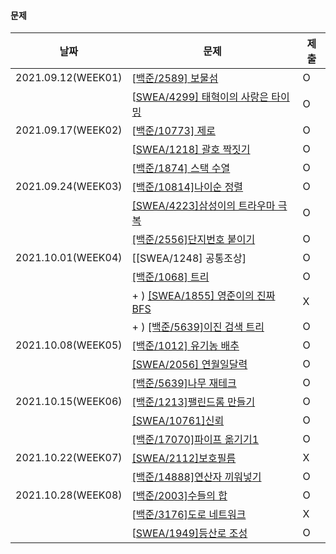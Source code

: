 #### 문제

| 날짜              | 문제                                                         | 제출 |
| ----------------- | ------------------------------------------------------------ | ---- |
| 2021.09.12(WEEK01) | [[백준/2589\] 보물섬](https://www.acmicpc.net/problem/2589)  | O    |
|                   | [[SWEA/4299\] 태혁이의 사랑은 타이밍](https://swexpertacademy.com/main/code/problem/problemDetail.do?contestProbId=AWLv6mx6htoDFAVV) | O    |
| 2021.09.17(WEEK02) | [[백준/10773\] 제로](https://www.acmicpc.net/problem/10773)  | O    |
|                   | [[SWEA/1218\] 괄호 짝짓기](https://swexpertacademy.com/main/code/problem/problemDetail.do?contestProbId=AV14eWb6AAkCFAYD&categoryId=AV14eWb6AAkCFAYD&categoryType=CODE&problemTitle=괄호&orderBy=FIRST_REG_DATETIME&selectCodeLang=ALL&select-1=&pageSize=10&pageIndex=1) | O    |
|                   | [[백준/1874\] 스택 수열](https://www.acmicpc.net/problem/1874) | O    |
| 2021.09.24(WEEK03) | [[백준/10814]나이순 정렬](https://www.acmicpc.net/problem/10814) | O |
|  | [[SWEA/4223]삼성이의 트라우마 극복](https://swexpertacademy.com/main/code/userProblem/userProblemDetail.do?contestProbId=AWKpmwua-VoDFAUV) | O |
|  | [[백준/2556]단지번호 붙이기](https://www.acmicpc.net/problem/2667) | O |
| 2021.10.01(WEEK04) | [[SWEA/1248] 공통조상] | O |
|  | [[백준/1068] 트리](https://www.acmicpc.net/problem/1068) | O |
|  | + ) [[SWEA/1855] 영준이의 진짜 BFS](https://swexpertacademy.com/main/code/problem/problemDetail.do?contestProbId=AV5LnipaDvwDFAXc) | X |
|  | + ) [[백준/5639]이진 검색 트리](https://www.acmicpc.net/problem/5639) | O |
| 2021.10.08(WEEK05) | [[백준/1012] 유기농 배추](https://www.acmicpc.net/problem/1012) | O |
|  | [[SWEA/2056] 연월일달력](https://swexpertacademy.com/main/code/problem/problemDetail.do?contestProbId=AV5QLkdKAz4DFAUq&categoryId=AV5QLkdKAz4DFAUq&categoryType=CODE&problemTitle=&orderBy=INQUERY_COUNT&selectCodeLang=ALL&select-1=&pageSize=10&pageIndex=5) | O |
|  | [[백준/5639]나무 재테크](https://www.acmicpc.net/problem/16235) | O |
| 2021.10.15(WEEK06) | [[백준/1213]팰린드롬 만들기](https://www.acmicpc.net/problem/1213) | O |
| | [[SWEA/10761]신뢰](https://swexpertacademy.com/main/code/problem/problemDetail.do?contestProbId=AXSVc1TqEAYDFAQT) | O |
| | [[백준/17070]파이프 옮기기1](https://www.acmicpc.net/problem/17070) | O |
| 2021.10.22(WEEK07) | [[SWEA/2112]보호필름](https://swexpertacademy.com/main/code/problem/problemDetail.do?contestProbId=AV5V1SYKAaUDFAWu) |X |
| | [[백준/14888]연산자 끼워넣기](https://www.acmicpc.net/problem/14888) |O |
| 2021.10.28(WEEK08) | [[백준/2003\]수들의 합](https://www.acmicpc.net/problem/2003) |O |
| | [[백준/3176\]도로 네트워크](https://www.acmicpc.net/problem/3176) |X |
| | [[SWEA/1949\]등산로 조성](https://swexpertacademy.com/main/code/problem/problemDetail.do?contestProbId=AV5PoOKKAPIDFAUq) |O |



